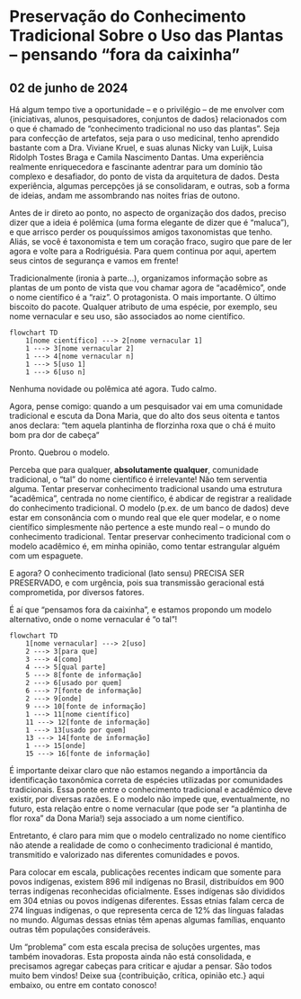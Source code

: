 # Preservação do Conhecimento Tradicional Sobre o Uso das Plantas – pensando “fora da caixinha”

## 02 de junho de 2024

Há algum tempo tive a oportunidade – e o privilégio – de me envolver com {iniciativas, alunos, pesquisadores, conjuntos de dados} relacionados com o que é chamado de “conhecimento tradicional no uso das plantas”. Seja para confecção de artefatos, seja para o uso medicinal, tenho aprendido bastante com a Dra. Viviane Kruel, e suas alunas Nicky van Luijk, Luisa Ridolph Tostes Braga e Camila Nascimento Dantas. Uma experiência realmente enriquecedora e fascinante adentrar para um domínio tão complexo e desafiador, do ponto de vista da arquitetura de dados. Desta experiência, algumas percepções já se consolidaram, e outras, sob a forma de ideias, andam me assombrando nas noites frias de outono.

Antes de ir direto ao ponto, no aspecto de organização dos dados, preciso dizer que a ideia é polêmica (uma forma elegante de dizer que é “maluca”), e que arrisco perder os pouquíssimos amigos taxonomistas que tenho. Aliás, se você é taxonomista e tem um coração fraco, sugiro que pare de ler agora e volte para a Rodriguésia. Para quem continua por aqui, apertem seus cintos de segurança e vamos em frente!

Tradicionalmente (ironia à parte…), organizamos informação sobre as plantas de um ponto de vista que vou chamar agora de “acadêmico”, onde o nome científico é a “raiz”. O protagonista. O mais importante. O último biscoito do pacote. Qualquer atributo de uma espécie, por exemplo, seu nome vernacular e seu uso, são associados ao nome científico.

```mermaid
flowchart TD
    1[nome científico] ---> 2[nome vernacular 1]
    1 ---> 3[nome vernacular 2]
    1 ---> 4[nome vernacular n]
    1 ---> 5[uso 1]
    1 ---> 6[uso n]
```

Nenhuma novidade ou polêmica até agora. Tudo calmo.

Agora, pense comigo: quando a um pesquisador vai em uma comunidade tradicional e escuta da Dona Maria, que do alto dos seus oitenta e tantos anos declara: “tem aquela plantinha de florzinha roxa que o chá é muito bom pra dor de cabeça“

Pronto. Quebrou o modelo.

Perceba que para qualquer, __absolutamente qualquer__, comunidade tradicional, o “tal” do nome científico é irrelevante! Não tem serventia alguma. Tentar preservar conhecimento tradicional usando uma estrutura “acadêmica”, centrada no nome científico, é abdicar de registrar a realidade do conhecimento tradicional. O modelo (p.ex. de um banco de dados) deve estar em consonância com o mundo real que ele quer modelar, e o nome científico simplesmente não pertence a este mundo real – o mundo do conhecimento tradicional. Tentar preservar conhecimento tradicional com o modelo acadêmico é, em minha opinião, como tentar estrangular alguém com um espaguete.

E agora? O conhecimento tradicional (lato sensu) PRECISA SER PRESERVADO, e com urgência, pois sua transmissão geracional está comprometida, por diversos fatores.

É aí que “pensamos fora da caixinha”, e estamos propondo um modelo alternativo, onde o nome vernacular é “o tal”!

```mermaid
flowchart TD
    1[nome vernacular] ---> 2[uso]
    2 ---> 3[para que]
    3 ---> 4[como]
    4 ---> 5[qual parte]
    5 ---> 8[fonte de informação]
    2 ---> 6[usado por quem]
    6 ---> 7[fonte de informação]
    2 ---> 9[onde]
    9 ---> 10[fonte de informação]
    1 ---> 11[nome científico]
    11 ---> 12[fonte de informação]
    1 ---> 13[usado por quem]
    13 ---> 14[fonte de informação]
    1 ---> 15[onde]
    15 ---> 16[fonte de informação]

```

É importante deixar claro que não estamos negando a importância da identificação taxonômica correta de espécies utilizadas por comunidades tradicionais. Essa ponte entre o conhecimento tradicional e acadêmico deve existir, por diversas razões. E o modelo não impede que, eventualmente, no futuro, esta relação entre o nome vernacular (que pode ser “a plantinha de flor roxa” da Dona Maria!) seja associado a um nome científico.

Entretanto, é claro para mim que o modelo centralizado no nome científico não atende a realidade de como o conhecimento tradicional é mantido, transmitido e valorizado nas diferentes comunidades e povos.

Para colocar em escala, publicações recentes indicam que somente para povos indígenas, existem 896 mil indígenas no Brasil, distribuídos em 900 terras indígenas reconhecidas oficialmente. Esses indígenas são divididos em 304 etnias ou povos indígenas diferentes. Essas etnias falam cerca de 274 línguas indígenas, o que representa cerca de 12% das línguas faladas no mundo. Algumas dessas etnias têm apenas algumas famílias, enquanto outras têm populações consideráveis.

Um “problema” com esta escala precisa de soluções urgentes, mas também inovadoras. Esta proposta ainda não está consolidada, e precisamos agregar cabeças para criticar e ajudar a pensar. São todos muito bem vindos! Deixe sua {contribuição, crítica, opinião etc.} aqui embaixo, ou entre em contato conosco!